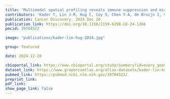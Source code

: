 ```yaml
---
title: 'Multimodal spatial profiling reveals immune suppression and microenvironment remodeling in fallopian tube precursors to high-grade serous ovarian carcinoma'
contributors: 'Kader T, Lin J-R, Hug C, Coy S, Chen Y-A, de Bruijn I, Shih N, Jung, E, ... Santagata S'
publication: Cancer Discovery. 2024 Dec 20.
publication_link: https://doi.org/10.1158/2159-8290.CD-24-1366
pmcid: 39704522

image: "publications/kader-lin-hug-2024.jpg"

group: featured

date: 2024-12-20

cbioportal_link: https://www.cbioportal.org/study/summary?id=ovary_geomx_gray_foundation_2024
dataset_link: https://www.graybrcaatlas.org/atlas-datasets/kader-lin-hug-2024/
pubmed_link: https://pubmed.ncbi.nlm.nih.gov/39704522/
preprint_link:
pdf_link:
show_page_link: false
---
```

